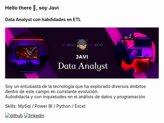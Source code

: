 ### Hello there 👋, soy Javi
#### Data Analyst con habilidades en ETL
![Texto alternativo](https://github.com/JaviDoria/JaviDoria/blob/feed81e0ebfa4a9f8421bee8aa990c14955dc83b/Captura%20de%20Pantalla%202024-05-12%20a%20las%209.04.05.png)

Soy un entusiasta de la tecnología que ha explorado diversos ámbitos dentro de este campo en constante evolución.  
Autodidacta y con inquietudes en  el análisis de datos y programación. 

Skills: MySql / Power BI / Python / Excel



[<img src='https://cdn.jsdelivr.net/npm/simple-icons@3.0.1/icons/github.svg' alt='github' height='40'>](https://github.com/https://github.com/JaviDoria)  [<img src='https://cdn.jsdelivr.net/npm/simple-icons@3.0.1/icons/linkedin.svg' alt='linkedin' height='40'>](https://www.linkedin.com/in/https://www.linkedin.com/in/javier-doria/)  

